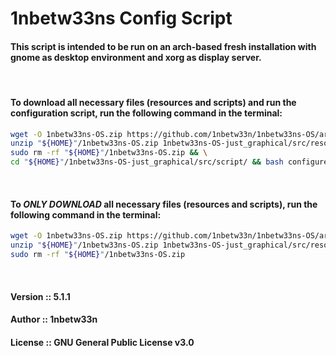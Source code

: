 # 1nbetw33ns Config Script
#### This script is intended to be run on an arch-based fresh installation with gnome as desktop environment and xorg as display server.
<br>

#### To download all necessary files (resources and scripts) and run the configuration script, run the following command in the terminal:
```sh
wget -O 1nbetw33ns-OS.zip https://github.com/1nbetw33n/1nbetw33ns-OS/archive/refs/heads/just_graphical.zip && \
unzip "${HOME}"/1nbetw33ns-OS.zip 1nbetw33ns-OS-just_graphical/src/resources/* 1nbetw33ns-OS-just_graphical/src/script/modules/* 1nbetw33ns-OS-just_graphical/src/script/configure.sh && \
sudo rm -rf "${HOME}"/1nbetw33ns-OS.zip && \
cd "${HOME}"/1nbetw33ns-OS-just_graphical/src/script/ && bash configure.sh
```

<br>

#### To _ONLY DOWNLOAD_ all necessary files (resources and scripts), run the following command in the terminal:
```sh
wget -O 1nbetw33ns-OS.zip https://github.com/1nbetw33n/1nbetw33ns-OS/archive/refs/heads/just_graphical.zip && \
unzip "${HOME}"/1nbetw33ns-OS.zip 1nbetw33ns-OS-just_graphical/src/resources/* 1nbetw33ns-OS-just_graphical/src/script/* && \
sudo rm -rf "${HOME}"/1nbetw33ns-OS.zip
```

<br>

#### Version ::  5.1.1
#### Author ::   1nbetw33n
#### License ::  GNU General Public License v3.0